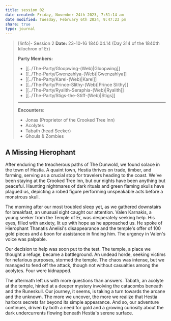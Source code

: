 ```yaml
---
title: session 02
date created: Friday, November 24th 2023, 7:51:14 am
date modified: Tuesday, February 6th 2024, 9:47:23 pm
share: true
type: journal
---
```


> [!info]- Session 2 **Date:** 23-10-16 1840.04.14 (Day 314 of the 1840th kilochron of Er) 
>
> **Party Members:**
> 
> - [[../The-Party/Gloopwing-(Web)|Gloopwing]]
> - [[../The-Party/Gwenzahlya-(Web)|Gwenzahlya]]
> - [[../The-Party/Karel-(Web)|Karel]]
> - [[../The-Party/Prince-Slithy-(Web)|Prince Slithy]]
> - [[../The-Party/Ryalith-Seraphia-(Web)|Ryalith]]
> - [[../The-Party/Stigs-the-Stiff-(Web)|Stigs]]
> 
> ---
> 
> **Encounters**:
> - Jonas (Proprietor of the Crooked Tree Inn)
> - Acolytes
> - Tabath (head Seeker)
> - Ghouls & Zombies

## A Missing Hierophant 

After enduring the treacherous paths of The Dunwold, we found solace in the town of Hestia. A quaint town, Hestia thrives on trade, timber, and farming, serving as a crucial stop for travelers heading to the coast. We've been staying at the Crooked Tree Inn, but our nights have been anything but peaceful. Haunting nightmares of dark rituals and green flaming skulls have plagued us, depicting a robed figure performing unspeakable acts before a monstrous skull.

The morning after our most troubled sleep yet, as we gathered downstairs for breakfast, an unusual sight caught our attention. Valen Karnakis, a young seeker from the Temple of Er, was desperately seeking help. His eyes, filled with anxiety, lit up with hope as he approached us. He spoke of Hierophant Thanatis Anelisi's disappearance and the temple's offer of 100 gold pieces and a boon for assistance in finding him. The urgency in Valen's voice was palpable.

Our decision to help was soon put to the test. The temple, a place we thought a refuge, became a battleground. An undead horde, seeking victims for nefarious purposes, stormed the temple. The chaos was intense, but we managed to fend off the attack, though not without casualties among the acolytes. Four were kidnapped. 

The aftermath left us with more questions than answers. Tabath, an acolyte at the temple, hinted at a deeper mystery involving the catacombs beneath and the Runeskull. Our journey, it seems, is taking a turn towards the arcane and the unknown. The more we uncover, the more we realize that Hestia harbors secrets far beyond its simple appearance. And so, our adventure continues, driven by both a need for gold and a growing curiosity about the dark undercurrents flowing beneath Hestia's serene surface.